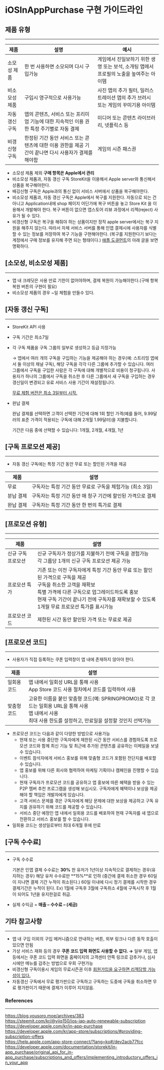 # iOSInAppPurchase 구현 가이드라인
## 제품 유형
---
|제품|설명|예시|
|------|--------|---|
|소모성 제품|한 번 사용하면 소모되며 다시 구입가능|게임에서 진일보하기 위한 생명 또는 보석, 소개팅 앱에서 프로필의 노출을 높여주는 아이템|
|비소모성 제품|구입시 영구적으로 사용가능|사진 앱의 추가 필터, 일러스트레이션 앱의 추가 브러시 또는 게임의 꾸미기용 아이템|
|자동 갱신 구독|앱의 콘텐츠, 서비스 또는 프리미엄 기능에 대한 지속적인 이용 권한 특정 주기별로 자동 결제|미디어 또는 콘텐츠 라이브러리, 넷플릭스 등|
|비갱신형 구독|한정된 기간 동안 서비스 또는 콘텐츠에 대한 이용 권한을 제공 기간이 끝나면 다시 사용자가 결제를 해야함|게임의 시즌 패스권|

- 소모성 제품 제외 **구매 항목은 Apple에서 관리**
- 비소모성 제품과, 자동 갱신 구독  StoreKit을 이용해서 Apple server와 통신해서 상품을 복구해야한다.
- 배깅신형 구독은 Apple과의 통신 없이 서비스 서버에서 상품을 복구해야한다.
- 비소모성 제품과, 자동 갱신 구독은 Apple에서 복구를 지원한다. 
자동으로 되는 건 아니고 Application내에 shop 페이지 어딘가에 복구 버튼을 놓고 Store Kit 을 이용해서 개발해야 한다. 복구 버튼이 없으면 앱스토어 리뷰 과정에서 리젝(reject) 사유가 될 수 있다.
- 비갱신형 구독은 복구을 해줘야 하는 상품이지만 정작 apple server에서는 복구 지원을 해주지 않는다. 
따라서 자체 서비스 서버를 통해 인앱 결제시에 사용자를 식별할 수 있는 정보를 저장하여 복구 기능을 구현해야한다. (복구를 지원한다기 보다는 계정에서 구매 정보를 유지해 주면 되는 형태이다.) [애플 도큐먼트](https://developer.apple.com/library/ios/documentation/NetworkingInternet/Conceptual/StoreKitGuide/Chapters/Products.html)의 아래 글을 보면 명확하다.

## [소모성, 비소모성 제품]

---

- 앱 내 크레딧은 사용 만료 기한이 없어야하며, 결제 복원이 가능해야한다.(구매 항복 복원 버튼의 구현이 필요)
- 비소모성 제품의 경우 ~일 체험을 만들수 있다.

## [자동 갱신 구독]

---

- StoreKit API 사용
- 구독 기간은 최소7일
- 각 구독 제품을 구독 그룹의 일부로 생성하고 등급 지정가능
    
    → 앱에서 여러 개의 구독을 구입하는 기능을 제공해야 하는 경우(예: 스트리밍 앱에서 둘 이상의 채널 구독), 해당 구독을 각각 다른 그룹에 추가할 수 있습니다. 여러 그룹에서 구독을 구입한 사람은 각 구독에 대해 개별적으로 비용이 청구됩니다. 사용자가 하나의 그룹에서 구독을 취소한 후 다른 그룹에서 새 구독을 구입하는 경우 갱신일이 변경되고 유료 서비스 사용 기간이 재설정됩니다.
    
    [무료 체험 버전은 최소 3일부터 시작.](https://help.apple.com/app-store-connect/?lang=ko#/deve1d49254f)
    
- 완납 결제
    
    완납 결제를 선택하면 고객이 선택한 기간에 대해 1회 할인 가격(예를 들어, 9.99달러의 표준 가격이 적용되는 구독에 대해 2개월 1.99달러)을 지불합니다.
    
    기간은 다음 중에 선택할 수 있습니다: 1개월, 2개월, 4개월, 1년
    

## [구독 프로모션 제공]

---

- 자동 갱신 구독에는 특정 기간 동안 무료 또는 할인된 가격을 제공

|제품|설명|
|------|--------|
| 무료 | 구독자는 특정 기간 동안 무료로 구독을 체험가능 (최소 3일) |
| 분납 결제 | 구독자는 특정 기간 동안 매 청구 기간에 할인된 가격으로 결제 |
| 완납 결제 | 구독자는 특정 기간 동안 한 번의 특가로 결제 |

## [프로모션 유형]

---

|제품|설명|
|------|--------|
| 신규 구독 프로모션| 신규 구독자가 정상가를 지불하기 전에 구독을 경험가능 <br> 각 그룹당 1개의 신규 구독 프로모션 제공 가능 |
| 프로모션 특가 | 기존 또는 이전 구독자에게 특정 기간 동안 무료 또는 할인된 가격으로 구독을 제공 <br>구독을 취소한 고객을 재확보 <br> 특별 가격에 다른 구독으로 업그레이드하도록 홍보 <br> 현재 구독 기간이 끝나기 전에 구독자를 재확보할 수 있도록 1개월 무료 프로모션 특가를 표시가능 |
| 프로모션 코드 | 제한된 시간 동안 할인된 가격 또는 무료로 제공 |

## [프로모션 코드]

---

- 사용자가 직접 등록하는 쿠폰 입력창이 앱 내에 존재하지 않아야 한다.

|제품|설명|
|------|--------|
| 일회용 코드 | 앱 내에서 일회성 URL을 통해 사용 <br> App Store 코드 사용 절차에서 코드를 입력하여 사용 |
| 맞춤형 코드 | 고유한 이름을 붙인 맞춤형 코드(예: SPRINGPROMO)로 각 코드는 일회용 URL을 통해 사용 <br> 앱 내에서 사용 <br> 최대 사용 한도를 설정하고, 만료일을 설정할 것인지 선택가능 |
- 프로모션 코드는 다음과 같이 다양한 방법으로 사용가능
    - 현재 또는 사용 중단한 구독자에게 제한된 시간 동안 서비스를 경험하도록 프로모션 코드와 함께 최신 기능 및 최근에 추가된 콘텐츠를 공유하는 이메일을 보낼 수 있습니다.
    - 이벤트 참석자에게 서비스 홍보를 위해 맞춤형 코드가 포함된 전단지를 배포할 수 있습니다.
    - 앱 홍보를 위해 다른 회사와 협력하여 마케팅 기획이나 캠페인을 진행할 수 있습니다.
    - 현재 구독자가 프로모션 코드를 공유하고 앱 홍보에 따른 혜택을 받을 수 있는 P2P 멤버 추천 프로그램을 생성해 보십시오. 구독자에게 혜택이나 보상을 제공해야 할 책임은 개발자에게 있습니다.
    - 고객 서비스 문제를 겪은 구독자에게 해당 문제에 대한 보상을 제공하고 구독 유지를 권유하기 위해 코드를 제공할 수 있습니다.
    - 서비스 중단 예정인 앱 내에서 일회용 코드를 배포하여 현재 구독자를 새 앱으로 전환하고 서비스 홍보를 할 수 있습니다.
- 일회용 코드는 생성일로부터 최대 6개월 후에 만료

## [구독 수수료]

---

- 구독 수수료
    
    기본은 인앱 결제 수수료는 **30%** 
    한 유저가 1년이상 지속적으로 결제하는 경우(유지하는 경우) 해당 유저 수수료만 **15%**로 인하
    (중간에 결제 취소한 경우 60일이 지나면 결제 기간 누적이 취소된다.) 
    60일 이내에 다시 정기 결제를 시작한 경우 결제기간은 누적이 된다.
    Ex) 1월에 구독후 3월에 구독취소 4월에 구독시작 후 1월이 되어도 1년을 유지한걸로 취급.
    
- 실제 수익금 = **매출 – 수수료 – (세금)**

## 기타 참고사항

---

- 앱 내 구입 이외의 구입 메커니즘으로 안내하는 버튼, 외부 링크나 다른 동작 호출이 있으면 안됨
- 가상 서비스 재화 등의 경우 **쿠폰 코드 입력 화면도 사용할 수 없다.
→** 일부 게임, 앱 등에서는 쿠폰 코드 입력 화면을 홈페이지의 고객센터 안쪽 링크로 감추거나, 
심사 시에만 메뉴를 감추는 방법으로 우회 구현가능
- 비갱신형 구독이용시 게임의 무료시즌권 이후  [회원가입을 요구하면 리젝당할 가능성이 있다.](https://stackoverflow.com/questions/17609347/restore-transactions-for-non-renewing-subscriptions-without-registration)
- 자동갱신 구독에서 무료 평가판으로 구독하고
구독하는 도중에 구독을 취소하면 무료 평가판이기 때문에 결제가 이루어 지지않음.

### References
---
https://blog.yousoro.moe/archives/383    
https://steemit.com/kr/@yjiq150/ios-iap-auto-renewable-subscription   
https://developer.apple.com/kr/in-app-purchase  
https://developer.apple.com/kr/app-store/subscriptions/#providing-subscription-offers   
https://help.apple.com/app-store-connect/?lang=ko#/dev2acb77fcc  
https://developer.apple.com/documentation/storekit/in-app_purchase/original_api_for_in-app_purchase/subscriptions_and_offers/implementing_introductory_offers_in_your_app  